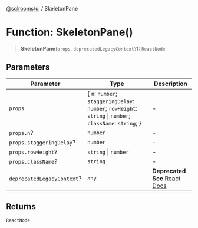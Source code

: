[@sqlrooms/ui](../index.md) / SkeletonPane

# Function: SkeletonPane()

> **SkeletonPane**(`props`, `deprecatedLegacyContext`?): `ReactNode`

## Parameters

| Parameter | Type | Description |
| ------ | ------ | ------ |
| `props` | \{ `n`: `number`; `staggeringDelay`: `number`; `rowHeight`: `string` \| `number`; `className`: `string`; \} | - |
| `props.n`? | `number` | - |
| `props.staggeringDelay`? | `number` | - |
| `props.rowHeight`? | `string` \| `number` | - |
| `props.className`? | `string` | - |
| `deprecatedLegacyContext`? | `any` | **Deprecated** **See** [React Docs](https://legacy.reactjs.org/docs/legacy-context.html#referencing-context-in-lifecycle-methods) |

## Returns

`ReactNode`
